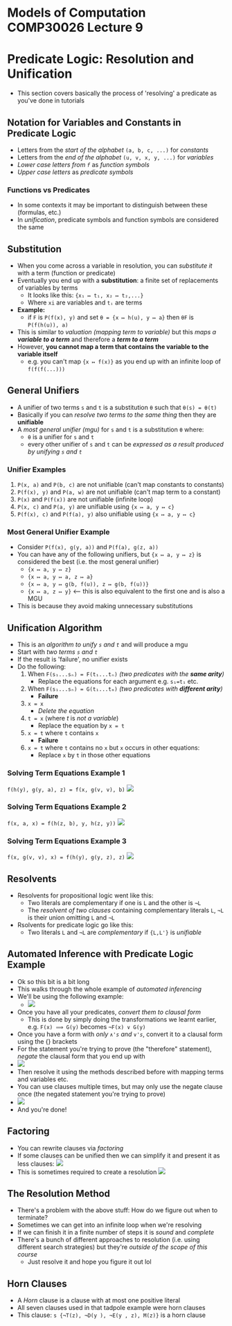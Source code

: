 Models of Computation COMP30026 Lecture 9
=========================================

# Predicate Logic: Resolution and Unification
- This section covers basically the process of 'resolving' a predicate as you've done in tutorials

## Notation for Variables and Constants in Predicate Logic
- Letters from the *start of the alphabet* `(a, b, c, ...)` for *constants*
- Letters from the *end of the alphabet* `(u, v, x, y, ...)` for *variables*
- *Lower case letters from `f`* as *function symbols*
- *Upper case letters* as *predicate symbols*

### Functions vs Predicates
- In some contexts it may be important to distinguish between these (formulas, etc.)
- In *unification*, predicate symbols and function symbols are considered the same

## Substitution
- When you come across a variable in resolution, you can *substitute it* with a term (function or predicate) 
- Eventually you end up with a **substitution**: a finite set of replacements of variables by terms
	- It looks like this: `{x₁ ↦ t₁, x₂ ↦ t₂,...}`
	- Where `xi` are variables and `tᵢ` are terms
- **Example:**
	- if `F` is `P(f(x), y)` and set `θ = {x ↦ h(u), y ↦ a}` then `θF` is `P(f(h(u)), a)`
- This is similar to *valuation (mapping term to variable)* but this *maps a **variable to a term*** and therefore a ***term to a term***
- However, **you cannot map a term that contains the variable to the variable itself**
	- e.g. you can't map `{x ↦ f(x)}` as you end up with an infinite loop of `f(f(f(...)))`

## General Unifiers
- A unifier of two terms `s` and `t` is a substitution `θ` such that `θ(s) = θ(t)`
- Basically if you can *resolve two terms to the same thing* then they are **unifiable**
- A *most general unifier (mgu)* for `s` and `t` is a substitution `θ` where:
	- `θ` is a unifier for `s` and `t`
	- every other unifier of `s` and `t` can be *expressed as a result produced by unifying `s` and `t`*

### Unifier Examples
1. `P(x, a)` and `P(b, c)` are not unifiable (can't map constants to constants)
2. `P(f(x), y)` and `P(a, w)` are not unifiable (can't map term to a constant)
3. `P(x)` and `P(f(x))` are not unifiable (infinite loop)
4. `P(x, c)` and `P(a, y)` are unifiable using `{x ↦ a, y ↦ c}`
5. `P(f(x), c)` and `P(f(a), y)` also unifiable using `{x ↦ a, y ↦ c}`

### Most General Unifier Example
- Consider `P(f(x), g(y, a))` and `P(f(a), g(z, a))`
- You can have any of the following unifiers, but `{x ↦ a, y ↦ z}` is considered the best (i.e. the most general unifier)
	- `{x ↦ a, y ↦ z}`
	- `{x ↦ a, y ↦ a, z ↦ a}`
	- `{x ↦ a, y ↦ g(b, f(u)), z ↦ g(b, f(u))}`
	- `{x ↦ a, z ↦ y}` <-- this is also equivalent to the first one and is also a MGU
- This is because they avoid making unnecessary substitutions

## Unification Algorithm
- This is an *algorithm to unify `s` and `t`* and will produce a mgu
- Start with *two terms `s` and `t`*
- If the result is 'failure', no unifier exists
- Do the following:
	1. When `F(s₁...sₙ) = F(t₁...tₙ)` *(two predicates with the **same arity**)*
		- Replace the equations for each argument e.g. `s₁=t₁` etc.
	2. When `F(s₁...sₙ) = G(t₁...tₘ)` *(two predicates with **different arity**)*
		- **Failure**
	3. `x = x`
		- *Delete the equation*
	4. `t = x` (where *t* is *not a variable*)
		- Replace the equation by `x = t`
	5. `x = t` where `t` contains `x`
		- **Failure**
	6. `x = t` where `t` contains no `x` but `x` occurs in other equations:
		- Replace `x` by `t` in those other equations

### Solving Term Equations Example 1
`f(h(y), g(y, a), z) = f(x, g(v, v), b)`
![](lec9/lec90.png)

### Solving Term Equations Example 2
`f(x, a, x) = f(h(z, b), y, h(z, y))`
![](lec9/lec91.png)

### Solving Term Equations Example 3
`f(x, g(v, v), x) = f(h(y), g(y, z), z)`
![](lec9/lec92.png)

## Resolvents
- Resolvents for propositional logic went like this:
	- Two literals are complementary if one is `L` and the other is `¬L`
	- The *resolvent of two clauses* containing complementary literals `L`, `¬L` is their union omitting `L` and `¬L`
- Rsolvents for predicate logic go like this:
	- Two literals `L` and `¬L` are *complementary* if `{L,L'}` is *unifiable*

## Automated Inference with Predicate Logic Example
- Ok so this bit is a bit long
- This walks through the whole example of *automated inferencing*
- We'll be using the following example:
	- ![](lec9/lec93.png)
- Once you have all your predicates, *convert them to clausal form*
	- This is done by simply doing the transformations we learnt earlier, e.g. `F(x) ⟹ G(y)` becomes `¬F(x) ∨ G(y)`
- Once you have a form with *only `∧'s` and `∨'s`*, convert it to a clausal form using the {} brackets 
- For the statement you're trying to prove (the "therefore" statement), *negate* the clausal form that you end up with
- ![](lec9/lec94.png)
- Then resolve it using the methods described before with mapping terms and variables etc.
- You can use clauses multiple times, but may only use the negate clause once (the negated statement you're trying to prove)
- ![](lec9/lec95.png)
- And you're done!

## Factoring
- You can rewrite clauses via *factoring*
- If some clauses can be unified then we can simplify it and present it as less clauses:
![](lec9/lec96.png)
- This is sometimes required to create a resolution
![](lec9/lec97.png)

## The Resolution Method
- There's a problem with the above stuff: How do we figure out when to terminate?
- Sometimes we can get into an infinite loop when we're resolving
- If we can finish it in a finite number of steps it is *sound* and *complete*
- There's a bunch of different approaches to resolution (i.e. using different search strategies) but they're *outside of the scope of this course*
	- Just resolve it and hope you figure it out lol

## Horn Clauses
- A *Horn* clause is a clause with at most one positive literal
- All seven clauses used in that tadpole example were horn clauses
- This clause: `s {¬T(z), ¬D(y ), ¬E(y , z), M(z)}` is a horn clause